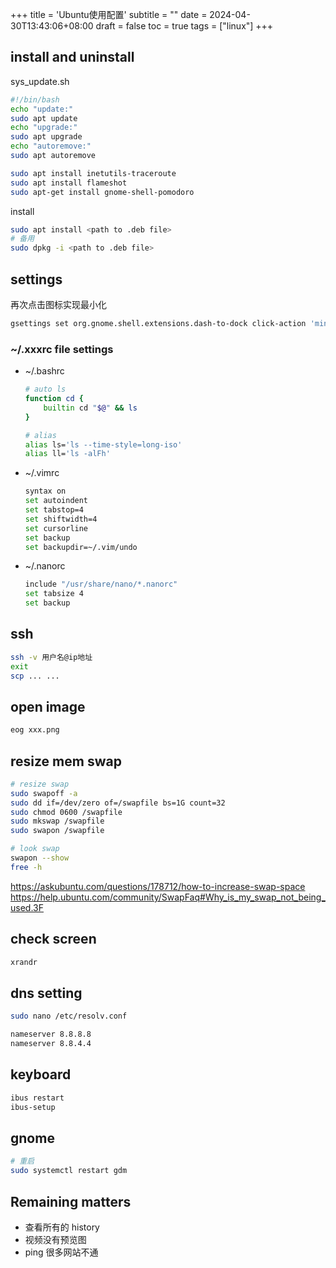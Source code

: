 +++
title = 'Ubuntu使用配置'
subtitle = ""
date = 2024-04-30T13:43:06+08:00
draft = false
toc = true
tags = ["linux"]
+++

## install and uninstall

sys_update.sh

```bash
#!/bin/bash
echo "update:"
sudo apt update
echo "upgrade:"
sudo apt upgrade
echo "autoremove:"
sudo apt autoremove
```

```bash
sudo apt install inetutils-traceroute
sudo apt install flameshot
sudo apt-get install gnome-shell-pomodoro
```

install
```bash
sudo apt install <path to .deb file>
# 备用
sudo dpkg -i <path to .deb file>
```

## settings

再次点击图标实现最小化

```bash
gsettings set org.gnome.shell.extensions.dash-to-dock click-action 'minimize'
```

### ~/.xxxrc file settings

-   ~/.bashrc

    ```bash
    # auto ls
    function cd {
        builtin cd "$@" && ls
    }

    # alias
    alias ls='ls --time-style=long-iso'
    alias ll='ls -alFh'
    ```

-   ~/.vimrc

    ```bash
    syntax on
    set autoindent
    set tabstop=4
    set shiftwidth=4
    set cursorline
    set backup
    set backupdir=~/.vim/undo
    ```

-   ~/.nanorc

    ```bash
    include "/usr/share/nano/*.nanorc"
    set tabsize 4
    set backup
    ```

<!--
## Homebrew

https://docs.brew.sh/Homebrew-on-Linux -->

## ssh

<!-- ssh -v ubuntu@134.175.124.152 -->

```bash
ssh -v 用户名@ip地址
exit
scp ... ...
```

## open image

```bash
eog xxx.png
```

## resize mem swap

```bash
# resize swap
sudo swapoff -a
sudo dd if=/dev/zero of=/swapfile bs=1G count=32
sudo chmod 0600 /swapfile
sudo mkswap /swapfile
sudo swapon /swapfile

# look swap
swapon --show
free -h
```

https://askubuntu.com/questions/178712/how-to-increase-swap-space
https://help.ubuntu.com/community/SwapFaq#Why_is_my_swap_not_being_used.3F

## check screen

```bash
xrandr
```
## dns setting

```bash
sudo nano /etc/resolv.conf

nameserver 8.8.8.8
nameserver 8.8.4.4
```

## keyboard

```bash
ibus restart
ibus-setup
```
## gnome

```bash
# 重启
sudo systemctl restart gdm
```

## Remaining matters

-   查看所有的 history
-   视频没有预览图
-   ping 很多网站不通
